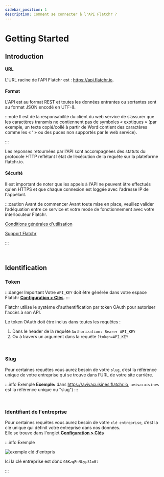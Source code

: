 ```yaml
---
sidebar_position: 1
description: Comment se connecter à l'API Flatchr ? 
---
```


# Getting Started

## Introduction

#### URL

L'URL racine de l'API Flatchr est : https://api.flatchr.io.

#### Format
L'API est au format REST et toutes les données entrantes ou sortantes sont au format JSON encodé en UTF-8.

:::note
Il est de la responsabilité du client du web service de s’assurer que les caractères transmis ne contiennent pas de symboles « exotiques » (par exemple, un texte copié/collé à partir de Word contient des caractères comme les « ‘ » ou des puces non supportés par le web service).

:::

Les reponses retournées par l'API sont accompagnées des statuts du protocole HTTP reflétant l’état de l’exécution de la requête sur la plateforme flatchr.io.


#### Sécurité
Il est important de noter que les appels à l'API ne peuvent être effectués qu'en HTTPS et que chaque connexion est loggée avec l'adresse IP de l'appelant.

:::caution Avant de commencer
Avant toute mise en place, veuillez valider l’adéquation entre ce service et votre mode de fonctionnement avec votre interlocuteur Flatchr.

[Conditions générales d'utilisation](https://flatchr.io/cgu)

[Support Flatchr](mailto:support@flatchr.io)

:::

<br/>

## Identification

### Token
:::danger Important
Votre `API_KEY` doit être générée dans votre espace Flatchr [**Configuration > Clés**](http://app.flatchr.io/#/board/settings/keys).
:::


Flatchr utilise le système d'authentification par token OAuth pour autoriser l'accès à son API. 

Le token OAuth doit être inclus dans toutes les requêtes :

1. Dans le header de la requête
` Authorization: Bearer API_KEY `
2. Ou à travers un argument dans la requête `?token=API_KEY`

<br/>

### Slug

Pour certaines requêtes vous aurez besoin de votre `slug`, c’est la référence unique de votre entreprise qui se trouve dans l’URL de votre site carrière.

:::info Exemple
**Exemple:** dans https://avivacuisines.flatchr.io, `avivacuisines` est la référence unique ou "slug")
:::

<br/>

### Identifiant de l'entreprise

Pour certaines requêtes vous aurez besoin de votre `clé entreprise`, c’est la clé unique qui définit votre entreprise dans nos données.  
Elle se trouve dans l'onglet [**Configuration > Clés**](http://app.flatchr.io/#/board/settings/keys)

:::info Exemple

![exemple clé d'entrpris](/img/screenshot_cle_entreprise.png)

Ici la clé entreprise est donc `G6KzqPnNLyp31m0l`

:::

